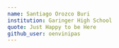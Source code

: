 ```yaml
---
name: Santiago Orozco Buri
institution: Garinger High School
quote: Just Happy to be Here
github_user: oenvinipas
---
```

